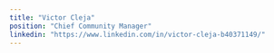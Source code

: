 ```yaml
---
title: "Victor Cleja"
position: "Chief Community Manager"
linkedin: "https://www.linkedin.com/in/victor-cleja-b40371149/"
---
```

